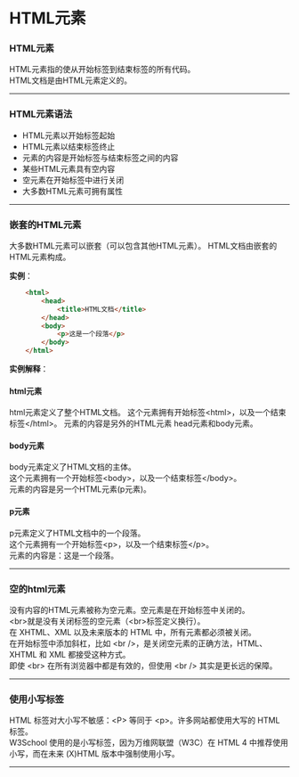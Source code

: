 # HTML元素

### HTML元素

HTML元素指的使从开始标签到结束标签的所有代码。  
HTML文档是由HTML元素定义的。

***

### HTML元素语法

* HTML元素以开始标签起始
* HTML元素以结束标签终止
* 元素的内容是开始标签与结束标签之间的内容
* 某些HTML元素具有空内容
* 空元素在开始标签中进行关闭
* 大多数HTML元素可拥有属性

***

### 嵌套的HTML元素

大多数HTML元素可以嵌套（可以包含其他HTML元素）。
HTML文档由嵌套的HTML元素构成。

__实例__：

```html
    <html>
        <head>
            <title>HTML文档</title>
        </head>
        <body>
            <p>这是一个段落</p>
        </body>
    </html>
```

__实例解释__：

#### html元素  
html元素定义了整个HTML文档。
这个元素拥有开始标签\<html>，以及一个结束标签\</html>。
元素的内容是另外的HTML元素 head元素和body元素。

#### body元素
body元素定义了HTML文档的主体。  
这个元素拥有一个开始标签\<body>，以及一个结束标签\</body>。  
元素的内容是另一个HTML元素(p元素)。

#### p元素
p元素定义了HTML文档中的一个段落。  
这个元素拥有一个开始标签\<p>，以及一个结束标签\</p>。  
元素的内容是：这是一个段落。

***

### 空的html元素

没有内容的HTML元素被称为空元素。空元素是在开始标签中关闭的。  
\<br>就是没有关闭标签的空元素（\<br>标签定义换行）。  
在 XHTML、XML 以及未来版本的 HTML 中，所有元素都必须被关闭。  
在开始标签中添加斜杠，比如 \<br />，是关闭空元素的正确方法，HTML、XHTML 和 XML 都接受这种方式。  
即使 \<br> 在所有浏览器中都是有效的，但使用 \<br /> 其实是更长远的保障。

***

### 使用小写标签

HTML 标签对大小写不敏感：\<P> 等同于 \<p>。许多网站都使用大写的 HTML 标签。  
W3School 使用的是小写标签，因为万维网联盟（W3C）在 HTML 4 中推荐使用小写，而在未来 (X)HTML 版本中强制使用小写。

***



 

